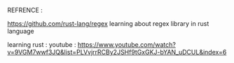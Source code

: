 REFRENCE :

https://github.com/rust-lang/regex 
learning about regex library in rust language

learning rust :
youtube :
https://www.youtube.com/watch?v=9VGM7wwf3JQ&list=PLVvjrrRCBy2JSHf9tGxGKJ-bYAN_uDCUL&index=6

